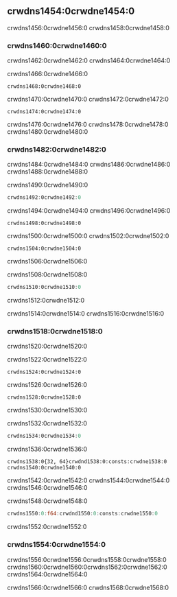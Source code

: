 ## crwdns1454:0crwdne1454:0

crwdns1456:0crwdne1456:0 crwdns1458:0crwdne1458:0

### crwdns1460:0crwdne1460:0

crwdns1462:0crwdne1462:0 crwdns1464:0crwdne1464:0

crwdns1466:0crwdne1466:0

```console
crwdns1468:0crwdne1468:0
```

crwdns1470:0crwdne1470:0 crwdns1472:0crwdne1472:0

```console
crwdns1474:0crwdne1474:0
```

crwdns1476:0crwdne1476:0 crwdns1478:0crwdne1478:0 crwdns1480:0crwdne1480:0

### crwdns1482:0crwdne1482:0

crwdns1484:0crwdne1484:0 crwdns1486:0crwdne1486:0 crwdns1488:0crwdne1488:0

<span class="filename">crwdns1490:0crwdne1490:0</span>

```rust
crwdns1492:0crwdne1492:0
```

crwdns1494:0crwdne1494:0 crwdns1496:0crwdne1496:0

```console
crwdns1498:0crwdne1498:0
```

crwdns1500:0crwdne1500:0 crwdns1502:0crwdne1502:0

```console
crwdns1504:0crwdne1504:0
```

crwdns1506:0crwdne1506:0

<span class="filename">crwdns1508:0crwdne1508:0</span>

```rust
crwdns1510:0crwdne1510:0
```

crwdns1512:0crwdne1512:0

crwdns1514:0crwdne1514:0 crwdns1516:0crwdne1516:0

### crwdns1518:0crwdne1518:0

crwdns1520:0crwdne1520:0

crwdns1522:0crwdne1522:0

```console
crwdns1524:0crwdne1524:0
```

crwdns1526:0crwdne1526:0

```console
crwdns1528:0crwdne1528:0
```

crwdns1530:0crwdne1530:0

<span class="filename">crwdns1532:0crwdne1532:0</span>

```rust
crwdns1534:0crwdne1534:0
```

crwdns1536:0crwdne1536:0

```text
crwdns1538:0{32, 64}crwdnd1538:0:consts:crwdne1538:0 crwdns1540:0crwdne1540:0
```

crwdns1542:0crwdne1542:0 crwdns1544:0crwdne1544:0 crwdns1546:0crwdne1546:0

<span class="filename">crwdns1548:0crwdne1548:0</span>

```rust
crwdns1550:0:f64:crwdnd1550:0:consts:crwdne1550:0
```

crwdns1552:0crwdne1552:0

### crwdns1554:0crwdne1554:0

crwdns1556:0crwdne1556:0<!-- ignore -->crwdns1558:0crwdne1558:0 crwdns1560:0crwdne1560:0<!--
ignore -->crwdns1562:0crwdne1562:0 crwdns1564:0crwdne1564:0

crwdns1566:0crwdne1566:0 crwdns1568:0crwdne1568:0
